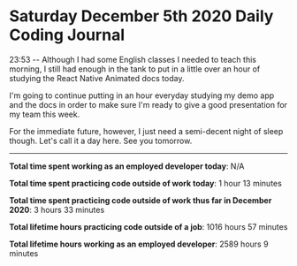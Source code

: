 # Saturday December 5th 2020 Daily Coding Journal

23:53 -- Although I had some English classes I needed to teach this morning, I still had enough in the tank to put in a little over an hour of studying the React Native Animated docs today.

I'm going to continue putting in an hour everyday studying my demo app and the docs in order to make sure I'm ready to give a good presentation for my team this week.

For the immediate future, however, I just need a semi-decent night of sleep though. Let's call it a day here. See you tomorrow.

---

**Total time spent working as an employed developer today**: N/A

**Total time spent practicing code outside of work today**: 1 hour 13 minutes

**Total time spent practicing code outside of work thus far in December 2020**: 3 hours 33 minutes

**Total lifetime hours practicing code outside of a job**: 1016 hours 57 minutes

**Total lifetime hours working as an employed developer**: 2589 hours 9 minutes
